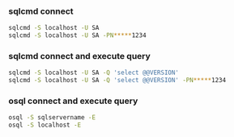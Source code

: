 ### sqlcmd connect
```sh
sqlcmd -S localhost -U SA
sqlcmd -S localhost -U SA -PN*****1234
```
### sqlcmd connect and execute query
```sh
sqlcmd -S localhost -U SA -Q 'select @@VERSION'
sqlcmd -S localhost -U SA -Q 'select @@VERSION' -PN*****1234
```
### osql connect and execute query
```sh
osql -S sqlservername -E
osql -S localhost -E
```
